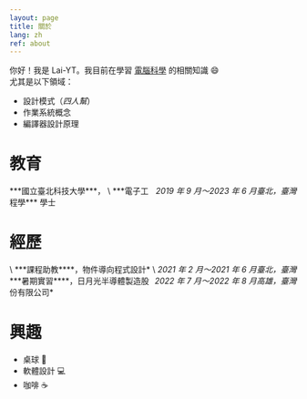 ```yaml
---
layout: page
title: 關於
lang: zh
ref: about
---
```


你好！我是 Lai-YT。我目前在學習 [電腦科學](https://zh.m.wikipedia.org/zh-tw/%E8%AE%A1%E7%AE%97%E6%9C%BA%E7%A7%91%E5%AD%A6) 的相關知識 :smile: \
尤其是以下領域：

- 設計模式（*四人幫*）
- 作業系統概念
- 編譯器設計原理

# 教育

<span style="float:right;">
  <em>臺北，臺灣</em>
</span>
***國立臺北科技大學***，
\
<span style="float:right;">
  <em>2019 年 9 月～2023 年 6 月</em>
</span>
***電子工程學*** 學士

# 經歷

<span style="float:right;">
  <em>臺北，臺灣</em>
</span>
\
<span style="float:right;">
  <em>2021 年 2 月～2021 年 6 月</em>
</span>
***課程助教****，物件導向程式設計*

<span style="float:right;">
  <em>高雄，臺灣</em>
</span>
\
<span style="float:right;">
  <em>2022 年 7 月～2022 年 8 月</em>
</span>
***暑期實習****，日月光半導體製造股份有限公司*

# 興趣

- 桌球 :ping_pong:
- 軟體設計 :computer:
- 咖啡 :coffee:


